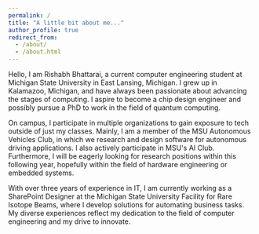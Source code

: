 ```yaml
---
permalink: /
title: "A little bit about me..."
author_profile: true
redirect_from: 
  - /about/
  - /about.html
---
```


Hello, I am Rishabh Bhattarai, a current computer engineering student at Michigan State University in East Lansing, Michigan. I grew up in Kalamazoo, Michigan, and have always been passionate about advancing the stages of computing. I aspire to become a chip design engineer and possibly pursue a PhD to work in the field of quantum computing.

On campus, I participate in multiple organizations to gain exposure to tech outside of just my classes. Mainly, I am a member of the MSU Autonomous Vehicles Club, in which we research and design software for autonomous driving applications. I also actively participate in MSU's AI Club. Furthermore, I will be eagerly looking for research positions within this following year, hopefully within the field of hardware engineering or embedded systems. 

With over three years of experience in IT, I am currently working as a SharePoint Designer at the Michigan State University Facility for Rare Isotope Beams, where I develop solutions for automating business tasks. My diverse experiences reflect my dedication to the field of computer engineering and my drive to innovate.


